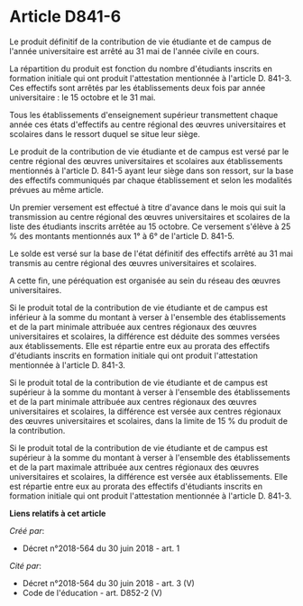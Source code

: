 # Article D841-6

Le produit définitif de la contribution de vie étudiante et de campus de l'année universitaire est arrêté au 31 mai de
l'année civile en cours.

La répartition du produit est fonction du nombre d'étudiants inscrits en formation initiale qui ont produit l'attestation
mentionnée à l'article D. 841-3. Ces effectifs sont arrêtés par les établissements deux fois par année universitaire : le 15
octobre et le 31 mai.

Tous les établissements d'enseignement supérieur transmettent chaque année ces états d'effectifs au centre régional des
œuvres universitaires et scolaires dans le ressort duquel se situe leur siège.

Le produit de la contribution de vie étudiante et de campus est versé par le centre régional des œuvres universitaires et
scolaires aux établissements mentionnés à l'article D. 841-5 ayant leur siège dans son ressort, sur la base des effectifs
communiqués par chaque établissement et selon les modalités prévues au même article.

Un premier versement est effectué à titre d'avance dans le mois qui suit la transmission au centre régional des œuvres
universitaires et scolaires de la liste des étudiants inscrits arrêtée au 15 octobre. Ce versement s'élève à 25 % des
montants mentionnés aux 1° à 6° de l'article D. 841-5.

Le solde est versé sur la base de l'état définitif des effectifs arrêté au 31 mai transmis au centre régional des œuvres
universitaires et scolaires.

A cette fin, une péréquation est organisée au sein du réseau des œuvres universitaires.

Si le produit total de la contribution de vie étudiante et de campus est inférieur à la somme du montant à verser à
l'ensemble des établissements et de la part minimale attribuée aux centres régionaux des œuvres universitaires et scolaires,
la différence est déduite des sommes versées aux établissements. Elle est répartie entre eux au prorata des effectifs
d'étudiants inscrits en formation initiale qui ont produit l'attestation mentionnée à l'article D. 841-3.

Si le produit total de la contribution de vie étudiante et de campus est supérieur à la somme du montant à verser à
l'ensemble des établissements et de la part minimale attribuée aux centres régionaux des œuvres universitaires et scolaires,
la différence est versée aux centres régionaux des œuvres universitaires et scolaires, dans la limite de 15 % du produit de
la contribution.

Si le produit total de la contribution de vie étudiante et de campus est supérieur à la somme du montant à verser à
l'ensemble des établissements et de la part maximale attribuée aux centres régionaux des œuvres universitaires et scolaires,
la différence est versée aux établissements. Elle est répartie entre eux au prorata des effectifs d'étudiants inscrits en
formation initiale qui ont produit l'attestation mentionnée à l'article D. 841-3.

**Liens relatifs à cet article**

_Créé par_:

  - Décret n°2018-564 du 30 juin 2018 - art. 1

_Cité par_:

  - Décret n°2018-564 du 30 juin 2018 - art. 3 (V)
  - Code de l'éducation - art. D852-2 (V)
